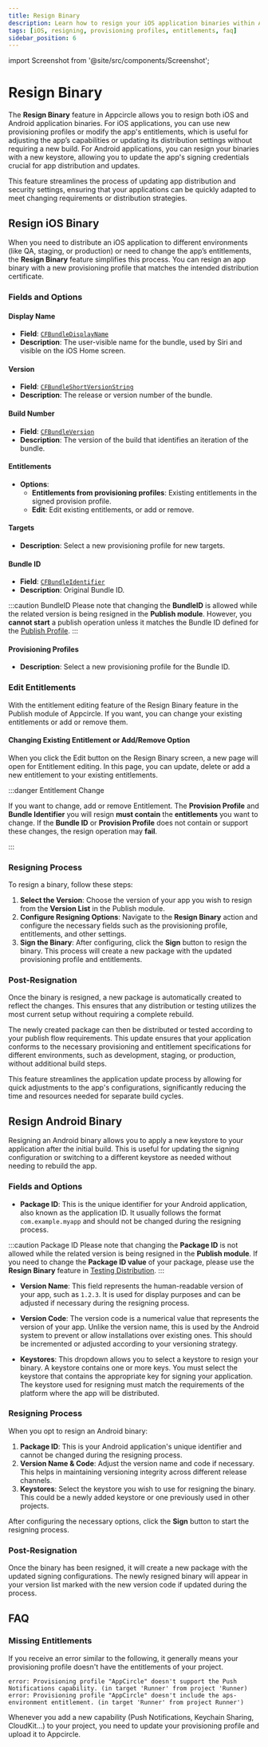 ```yaml
---
title: Resign Binary
description: Learn how to resign your iOS application binaries within Appcircle to change provisioning profiles or app entitlements.
tags: [iOS, resigning, provisioning profiles, entitlements, faq]
sidebar_position: 6
---
```


import Screenshot from '@site/src/components/Screenshot';

# Resign Binary

The **Resign Binary** feature in Appcircle allows you to resign both iOS and Android application binaries. For iOS applications, you can use new provisioning profiles or modify the app's entitlements, which is useful for adjusting the app’s capabilities or updating its distribution settings without requiring a new build. For Android applications, you can resign your binaries with a new keystore, allowing you to update the app's signing credentials crucial for app distribution and updates.

This feature streamlines the process of updating app distribution and security settings, ensuring that your applications can be quickly adapted to meet changing requirements or distribution strategies.

<Screenshot url='https://cdn.appcircle.io/docs/assets/be-3857-pub8.png' />

## Resign iOS Binary

When you need to distribute an iOS application to different environments (like QA, staging, or production) or need to change the app’s entitlements, the **Resign Binary** feature simplifies this process. You can resign an app binary with a new provisioning profile that matches the intended distribution certificate.

### Fields and Options

<Screenshot url='https://cdn.appcircle.io/docs/assets/BE3973-resignUI.png' />

#### Display Name

- **Field**: [`CFBundleDisplayName`](https://developer.apple.com/documentation/bundleresources/information_property_list/cfbundledisplayname)
- **Description**: The user-visible name for the bundle, used by Siri and visible on the iOS Home screen.

#### Version

- **Field**: [`CFBundleShortVersionString`](https://developer.apple.com/documentation/bundleresources/information_property_list/cfbundleshortversionstring)
- **Description**: The release or version number of the bundle.

#### Build Number

- **Field**: [`CFBundleVersion`](https://developer.apple.com/documentation/bundleresources/information_property_list/cfbundleversion)
- **Description**: The version of the build that identifies an iteration of the bundle.

#### Entitlements

- **Options**:
  - **Entitlements from provisioning profiles**: Existing entitlements in the signed provision profile.
  - **Edit**: Edit existing entitlements, or add or remove.


#### Targets

- **Description**: Select a new provisioning profile for new targets.

#### Bundle ID

- **Field**: [`CFBundleIdentifier`](https://developer.apple.com/documentation/bundleresources/information_property_list/cfbundleidentifier)
- **Description**: Original Bundle ID.

:::caution BundleID
Please note that changing the **BundleID** is allowed while the related version is being resigned in the **Publish module**. However, you **cannot start** a publish operation unless it matches the Bundle ID defined for the [Publish Profile](/publish-module/creating-publish-profiles#create-profile-manually).
:::

#### Provisioning Profiles

- **Description**: Select a new provisioning profile for the Bundle ID.

### Edit Entitlements

With the entitlement editing feature of the Resign Binary feature in the Publish module of Appcircle. If you want, you can change your existing entitlements or add or remove them.

<Screenshot url='https://cdn.appcircle.io/docs/assets/BE3973-entitlementEdit.png' />

#### Changing Existing Entitlement or Add/Remove Option

When you click the Edit button on the Resign Binary screen, a new page will open for Entitlement editing. In this page, you can update, delete or add a new entitlement to your existing entitlements.

<Screenshot url='https://cdn.appcircle.io/docs/assets/BE3973-editDetails.png' />

:::danger Entitlement Change

If you want to change, add or remove Entitlement. The **Provision Profile** and **Bundle Identifier** you will resign **must contain** the **entitlements** you want to change. If the **Bundle ID** or **Provision Profile** does not contain or support these changes, the resign operation may **fail**.

:::

### Resigning Process

To resign a binary, follow these steps:

1. **Select the Version**: Choose the version of your app you wish to resign from the **Version List** in the Publish module.
2. **Configure Resigning Options**: Navigate to the **Resign Binary** action and configure the necessary fields such as the provisioning profile, entitlements, and other settings.
3. **Sign the Binary**: After configuring, click the **Sign** button to resign the binary. This process will create a new package with the updated provisioning profile and entitlements.

### Post-Resignation

Once the binary is resigned, a new package is automatically created to reflect the changes. This ensures that any distribution or testing utilizes the most current setup without requiring a complete rebuild.

<Screenshot url='https://cdn.appcircle.io/docs/assets/be-3161-publish-resigned.png' />

The newly created package can then be distributed or tested according to your publish flow requirements. This update ensures that your application conforms to the necessary provisioning and entitlement specifications for different environments, such as development, staging, or production, without additional build steps.

This feature streamlines the application update process by allowing for quick adjustments to the app's configurations, significantly reducing the time and resources needed for separate build cycles.

## Resign Android Binary

Resigning an Android binary allows you to apply a new keystore to your application after the initial build. This is useful for updating the signing configuration or switching to a different keystore as needed without needing to rebuild the app.

### Fields and Options

<Screenshot url='https://cdn.appcircle.io/docs/assets/be-3161-publish-resign-android-option.png' />

- **Package ID**: This is the unique identifier for your Android application, also known as the application ID. It usually follows the format `com.example.myapp` and should not be changed during the resigning process.

:::caution Package ID
Please note that changing the **Package ID** is not allowed while the related version is being resigned in the **Publish module**. If you need to change the **Package ID value** of your package, please use the **Resign Binary** feature in [Testing Distribution](/distribute/resigning-binaries).
:::

- **Version Name**: This field represents the human-readable version of your app, such as `1.2.3`. It is used for display purposes and can be adjusted if necessary during the resigning process.

- **Version Code**: The version code is a numerical value that represents the version of your app. Unlike the version name, this is used by the Android system to prevent or allow installations over existing ones. This should be incremented or adjusted according to your versioning strategy.

- **Keystores**: This dropdown allows you to select a keystore to resign your binary. A keystore contains one or more keys. You must select the keystore that contains the appropriate key for signing your application. The keystore used for resigning must match the requirements of the platform where the app will be distributed.

### Resigning Process

When you opt to resign an Android binary:

1. **Package ID**: This is your Android application's unique identifier and cannot be changed during the resigning process.
2. **Version Name & Code**: Adjust the version name and code if necessary. This helps in maintaining versioning integrity across different release channels.
3. **Keystores**: Select the keystore you wish to use for resigning the binary. This could be a newly added keystore or one previously used in other projects.

After configuring the necessary options, click the **Sign** button to start the resigning process.

### Post-Resignation

Once the binary has been resigned, it will create a new package with the updated signing configurations. The newly resigned binary will appear in your version list marked with the new version code if updated during the process.

<Screenshot url='https://cdn.appcircle.io/docs/assets/be-3161-publish-android-after-resign.png' />

## FAQ

### Missing Entitlements

If you receive an error similar to the following, it generally means your provisioning profile doesn't have the entitlements of your project.

```
error: Provisioning profile "AppCircle" doesn't support the Push Notifications capability. (in target 'Runner' from project 'Runner)
error: Provisioning profile "AppCircle" doesn't include the aps-environment entitlement. (in target 'Runner' from project Runner')
```

Whenever you add a new capability (Push Notifications, Keychain Sharing, CloudKit...) to your project, you need to update your provisioning profile and upload it to Appcircle.
